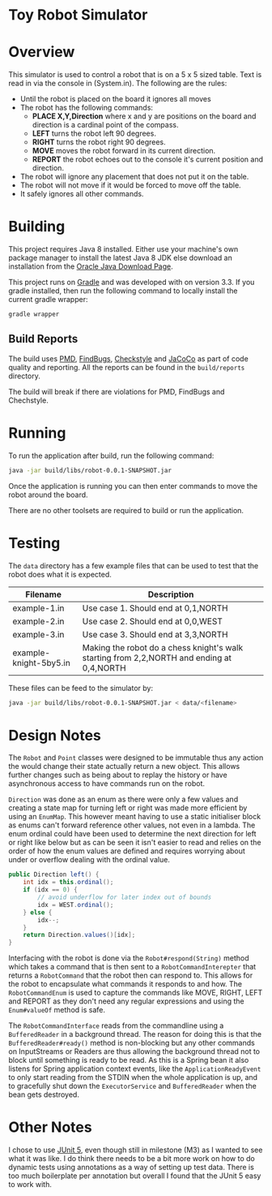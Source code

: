 Toy Robot Simulator
===================

# Overview

This simulator is used to control a robot that is on a 5 x 5 sized table.  Text is read in via the
console in (System.in).  The following are the rules:

* Until the robot is placed on the board it ignores all moves
* The robot has the following commands:
  - **PLACE X,Y,Direction** where x and y are positions on the board and direction is a cardinal
   point of the compass.
  - **LEFT** turns the robot left 90 degrees.
  - **RIGHT** turns the robot right 90 degrees.
  - **MOVE** moves the robot forward in its current direction.
  - **REPORT** the robot echoes out to the console it's current position and direction.
* The robot will ignore any placement that does not put it on the table.
* The robot will not move if it would be forced to move off the table.
* It safely ignores all other commands.

# Building

This project requires Java 8 installed.  Either use your machine's own package manager to install
the latest Java 8 JDK else download an installation from the
[Oracle Java Download Page](http://www.oracle.com/technetwork/java/javase/downloads/index-jsp-138363.html).

This project runs on [Gradle](https://gradle.org/) and was developed with on version 3.3.  If you
gradle installed, then run the following command to locally install the current gradle wrapper:

```text
gradle wrapper
```
## Build Reports

The build uses [PMD](https://pmd.github.io/), [FindBugs](http://findbugs.sourceforge.net/),
[Checkstyle](http://checkstyle.sourceforge.net/) and [JaCoCo](http://www.eclemma.org/jacoco/) as part
of code quality and reporting.  All the reports can be found in the ``build/reports`` directory.

The build will break if there are violations for PMD, FindBugs and Chechstyle.

# Running

To run the application after build, run the following command:

```bash
java -jar build/libs/robot-0.0.1-SNAPSHOT.jar
```

Once the application is running you can then enter commands to move the robot around the board.

There are no other toolsets are required to build or run the application.

# Testing

The `data` directory has a few example files that can be used to test that the robot does what
it is expected.

| Filename               | Description                                                                              |
|------------------------|-------------------------------------------------------------------------------------------|
| example-1.in           | Use case 1. Should end at 0,1,NORTH                                                       |
| example-2.in           | Use case 2. Should end at 0,0,WEST                                                        |
| example-3.in           | Use case 3. Should end at 3,3,NORTH                                                       |
| example-knight-5by5.in | Making the robot do a chess knight's walk starting from 2,2,NORTH and ending at 0,4,NORTH |

These files can be feed to the simulator by:

```bash
java -jar build/libs/robot-0.0.1-SNAPSHOT.jar < data/<filename>
```

# Design Notes

The ``Robot`` and ``Point`` classes were designed to be immutable thus any action the would change their state actually
return a new object.  This allows further changes such as being about to replay the history or have asynchronous access
to have commands run on the robot.

``Direction`` was done as an enum as there were only a few values and creating a state map for turning left or right
was made more efficient by using an ``EnumMap``.  This however meant having to use a static initialiser block as enums
can't forward reference other values, not even in a lambda.  The enum ordinal could have been used to determine the next
direction for left or right like below but as can be seen it isn't easier to read and relies on the order of how the
enum values are defined and requires worrying about under or overflow dealing with the ordinal value.

```java
public Direction left() {
    int idx = this.ordinal();
    if (idx == 0) {
        // avoid underflow for later index out of bounds
        idx = WEST.ordinal();
    } else {
        idx--;
    }
    return Direction.values()[idx];
}
```

Interfacing with the robot is done via the ``Robot#respond(String)`` method which takes a command that is then sent to a
``RobotCommandInterepter`` that returns a ``RobotCommand`` that the robot then can respond to.  This allows for the
robot to encapsulate what commands it responds to and how.  The ``RobotCommandEnum`` is used to capture the commands like
MOVE, RIGHT, LEFT and REPORT as they don't need any regular expressions and using the ``Enum#valueOf`` method is safe.

The ``RobotCommandInterface`` reads from the commandline using a ``BufferedReader`` in a background thread.  The reason
for doing this is that the ``BufferedReader#ready()`` method is non-blocking but any other commands on InputStreams or
Readers are thus allowing the background thread not to block until something is ready to be read.  As this is a Spring
bean it also listens for Spring application context events, like the ``ApplicationReadyEvent`` to only start reading
from the STDIN when the whole application is up, and to gracefully shut down the ``ExecutorService`` and
``BufferedReader`` when the bean gets destroyed.

# Other Notes

I chose to use [JUnit 5](http://junit.org/junit5/), even though still in milestone (M3) as I wanted to see what it was
like.  I do think there needs to be a bit more work on how to do dynamic tests using annotations as a way of setting up
test data.  There is too much boilerplate per annotation but overall I found that the JUnit 5 easy to work with.
